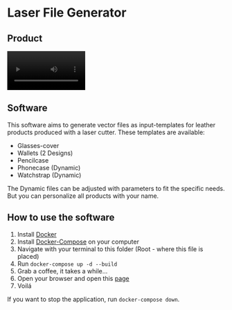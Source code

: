# Laser File Generator
## Product 
<video src='https://user-images.githubusercontent.com/9820970/197518181-916e1b6d-8bb9-4f30-b6e4-3f9bde8548b6.mp4' width=180/> | <video src='https://user-images.githubusercontent.com/9820970/197518162-615272d9-7968-41c6-9fc7-fd11c9db222c.mp4' width=180/>


## Software
This software aims to generate vector files as input-templates for leather products produced with a laser cutter. 
These templates are available: 
* Glasses-cover
* Wallets (2 Designs)
* Pencilcase
* Phonecase (Dynamic)
* Watchstrap (Dynamic)

The Dynamic files can be adjusted with parameters to fit the specific needs. But you can personalize all products with your name.

## How to use the software
1. Install [Docker](www.docker.com) 
2. Install [Docker-Compose](https://docs.docker.com/compose/install/) on your computer
3. Navigate with your terminal to this folder (Root - where this file is placed)
4. Run `docker-compose up -d --build`
5. Grab a coffee, it takes a while...
6. Open your browser and open this [page](http://0.0.0.0:5000/)
7. Voilá 

If you want to stop the application, run `docker-compose down`.











